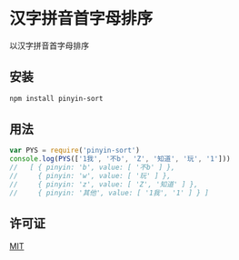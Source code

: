 # 汉字拼音首字母排序

以汉字拼音首字母排序

## 安装

```bash
npm install pinyin-sort
```

## 用法

```js
var PYS = require('pinyin-sort')
console.log(PYS(['1我', '不b', 'Z', '知道', '玩', '1']))
//   [ { pinyin: 'b', value: [ '不b' ] },
//     { pinyin: 'w', value: [ '玩' ] },
//     { pinyin: 'z', value: [ 'Z', '知道' ] },
//     { pinyin: '其他', value: [ '1我', '1' ] } ]
```

## 许可证

[MIT](http://hotoo.mit-license.org/)